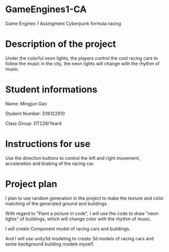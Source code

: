 # GameEngines1-CA

Game Engines 1 Assingment
Cyberpunk formula racing

# Description of the project

Under the colorful neon lights, the players control the cool racing cars to follow the music in the city, the neon lights will change with the rhythm of music.

# Student informations

Name: Mingjun Gao

Student Number: D16122910

Class Group: DT228/Year4

# Instructions for use

Use the direction buttons to control the left and right movement, acceleration and braking of the racing car.

# Project plan

I plan to use random generation in the project to make the texture and color matching of the generated ground and buildings.

With regard to "Paint a picture in code", I will use the code to draw "neon lights" of buildings, which will change color with the rhythm of music.

I will create Component model of racing cars and buildings.

And I will use unity3d modeling to create 3d models of racing cars and some background building models myself.


